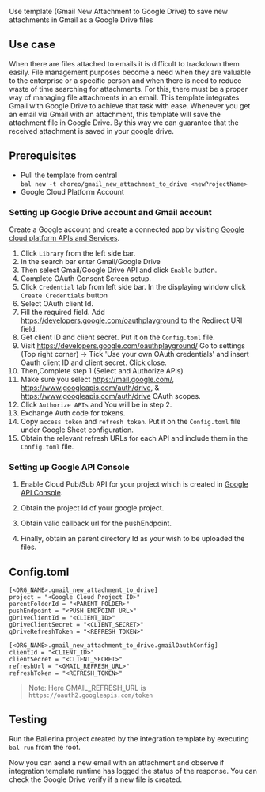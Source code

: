 Use template (Gmail New Attachment to Google Drive) to save new attachments in Gmail as a Google Drive files

## Use case
When there are files attached to emails it is difficult to trackdown them easily. File management purposes become a need
when they are valuable to the enterprise or a specific person and when there is need to reduce waste of time searching for attachments.
For this, there must be a proper way of managing file attachments in an email. This template integrates Gmail with 
Google Drive to achieve that task with ease. Whenever you get an email via Gmail with an attachment, this template will save the attachment file in Google Drive. By this way we can guarantee that the received attachment is saved in your google drive.

## Prerequisites
* Pull the template from central  
`bal new -t choreo/gmail_new_attachment_to_drive <newProjectName>`
* Google Cloud Platform Account

### Setting up Google Drive account and Gmail account
Create a Google account and create a connected app by visiting [Google cloud platform APIs and Services](https://console.cloud.google.com/apis/dashboard). 

1. Click `Library` from the left side bar.
2. In the search bar enter Gmail/Google Drive
3. Then select Gmail/Google Drive API and click `Enable` button.
4. Complete OAuth Consent Screen setup.
5. Click `Credential` tab from left side bar. In the displaying window click `Create Credentials` button
6. Select OAuth client Id.
7. Fill the required field. Add https://developers.google.com/oauthplayground to the Redirect URI field.
8. Get client ID and client secret. Put it on the `Config.toml` file.
9. Visit https://developers.google.com/oauthplayground/ 
    Go to settings (Top right corner) -> Tick 'Use your own OAuth credentials' and insert Oauth client ID and client secret. 
    Click close.
10. Then,Complete step 1 (Select and Authorize APIs)
11. Make sure you select https://mail.google.com/, https://www.googleapis.com/auth/drive, & https://www.googleapis.com/auth/drive OAuth scopes.
12. Click `Authorize APIs` and You will be in step 2.
13. Exchange Auth code for tokens.
14. Copy `access token` and `refresh token`. Put it on the `Config.toml` file under Google Sheet configuration.
15. Obtain the relevant refresh URLs for each API and include them in the `Config.toml` file.

### Setting up Google API Console

1. Enable Cloud Pub/Sub API for your project which is created in [Google API Console](https://console.developers.google.com).

2. Obtain the project Id of your google project.

3. Obtain valid callback url for the pushEndpoint.

4. Finally, obtain an parent directory Id as your wish to be uploaded the files.

## Config.toml 
```
[<ORG_NAME>.gmail_new_attachment_to_drive]
project = "<Google Cloud Project ID>"
parentFolderId = "<PARENT_FOLDER>"
pushEndpoint = "<PUSH ENDPOINT URL>"
gDriveClientId = "<CLIENT_ID>"
gDriveClientSecret = "<CLIENT_SECRET>"
gDriveRefreshToken = "<REFRESH_TOKEN>"

[<ORG_NAME>.gmail_new_attachment_to_drive.gmailOauthConfig]
clientId = "<CLIENT_ID>"
clientSecret = "<CLIENT_SECRET>"
refreshUrl = "<GMAIL_REFRESH_URL>"
refreshToken = "<REFRESH_TOKEN>"
```
> Note: Here GMAIL_REFRESH_URL is `https://oauth2.googleapis.com/token`

## Testing
Run the Ballerina project created by the integration template by executing `bal run` from the root.

Now you can aend a new email with an attachment and observe if integration template runtime has logged the status of the response. You can check the Google Drive verify if a new file is created. 
